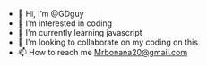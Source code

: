 - 👋 Hi, I’m @GDguy
- 👀 I’m interested in coding
- 🌱 I’m currently learning javascript
- 💞️ I’m looking to collaborate on my coding on this
- 📫 How to reach me Mrbonana20@gmail.com

<!---
GDguy/GDguy is a ✨ special ✨ repository because its `README.md` (this file) appears on your GitHub profile.
You can click the Preview link to take a look at your changes.
--->
